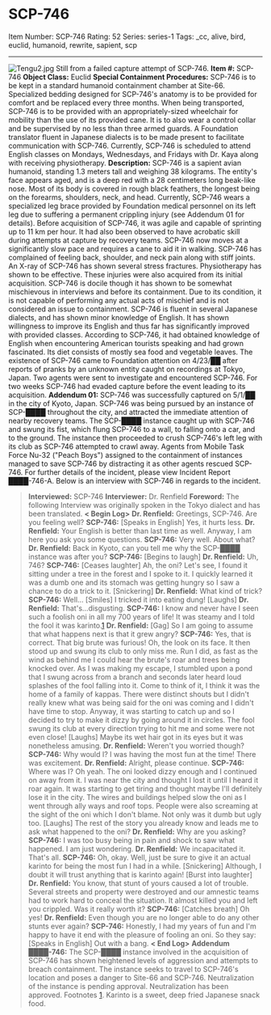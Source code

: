 # SCP-746
Item Number: SCP-746
Rating: 52
Series: series-1
Tags: _cc, alive, bird, euclid, humanoid, rewrite, sapient, scp

---

![Tengu2.jpg](https://scp-wiki.wdfiles.com/local--files/scp-746/Tengu2.jpg)
Still from a failed capture attempt of SCP-746.
**Item #:** SCP-746
**Object Class:** Euclid
**Special Containment Procedures:** SCP-746 is to be kept in a standard humanoid containment chamber at Site-66. Specialized bedding designed for SCP-746's anatomy is to be provided for comfort and be replaced every three months.
When being transported, SCP-746 is to be provided with an appropriately-sized wheelchair for mobility than the use of its provided cane. It is to also wear a control collar and be supervised by no less than three armed guards. A Foundation translator fluent in Japanese dialects is to be made present to facilitate communication with SCP-746.
Currently, SCP-746 is scheduled to attend English classes on Mondays, Wednesdays, and Fridays with Dr. Kaya along with receiving physiotherapy.
**Description:** SCP-746 is a sapient avian humanoid, standing 1.3 meters tall and weighing 38 kilograms. The entity's face appears aged, and is a deep red with a 28 centimeters long beak-like nose. Most of its body is covered in rough black feathers, the longest being on the forearms, shoulders, neck, and head. Currently, SCP-746 wears a specialized leg brace provided by Foundation medical personnel on its left leg due to suffering a permanent crippling injury (see Addendum 01 for details).
Before acquisition of SCP-746, it was agile and capable of sprinting up to 11 km per hour. It had also been observed to have acrobatic skill during attempts at capture by recovery teams. SCP-746 now moves at a significantly slow pace and requires a cane to aid it in walking.
SCP-746 has complained of feeling back, shoulder, and neck pain along with stiff joints. An X-ray of SCP-746 has shown several stress fractures. Physiotherapy has shown to be effective. These injuries were also acquired from its initial acquisition.
SCP-746 is docile though it has shown to be somewhat mischievous in interviews and before its containment. Due to its condition, it is not capable of performing any actual acts of mischief and is not considered an issue to containment.
SCP-746 is fluent in several Japanese dialects, and has shown minor knowledge of English. It has shown willingness to improve its English and thus far has significantly improved with provided classes. According to SCP-746, it had obtained knowledge of English when encountering American tourists speaking and had grown fascinated.
Its diet consists of mostly sea food and vegetable leaves.
The existence of SCP-746 came to Foundation attention on 4/23/██ after reports of pranks by an unknown entity caught on recordings at Tokyo, Japan. Two agents were sent to investigate and encountered SCP-746. For two weeks SCP-746 had evaded capture before the event leading to its acquisition.
**Addendum 01:** SCP-746 was successfully captured on 5/1/██ in the city of Kyoto, Japan. SCP-746 was being pursued by an instance of SCP-████ throughout the city, and attracted the immediate attention of nearby recovery teams. The SCP-████ instance caught up with SCP-746 and swung its fist, which flung SCP-746 to a wall, to falling onto a car, and to the ground. The instance then proceeded to crush SCP-746's left leg with its club as SCP-746 attempted to crawl away. Agents from Mobile Task Force Nu-32 ("Peach Boys") assigned to the containment of instances managed to save SCP-746 by distracting it as other agents rescued SCP-746. For further details of the incident, please view Incident Report ████-746-A. Below is an interview with SCP-746 in regards to the incident.
> **Interviewed:** SCP-746
> **Interviewer:** Dr. Renfield
> **Foreword:** The following Interview was originally spoken in the Tokyo dialect and has been translated.
> **< Begin Log>**
> **Dr. Renfield:** Greetings, SCP-746. Are you feeling well?
> **SCP-746:** [Speaks in English] Yes, it hurts less.
> **Dr. Renfield:** Your English is better than last time as well. Anyway, I am here you ask you some questions.
> **SCP-746:** Very well. About what?
> **Dr. Renfield:** Back in Kyoto, can you tell me why the SCP-████ instance was after you?
> **SCP-746:** [Begins to laugh]
> **Dr. Renfield:** Uh, 746?
> **SCP-746:** [Ceases laughter] Ah, the oni? Let's see, I found it sitting under a tree in the forest and I spoke to it. I quickly learned it was a dumb one and its stomach was getting hungry so I saw a chance to do a trick to it. [Snickering]
> **Dr. Renfield:** What kind of trick?
> **SCP-746:** Well… [Smiles] I tricked it into eating dung! [Laughs]
> **Dr. Renfield:** That's…disgusting.
> **SCP-746:** I know and never have I seen such a foolish oni in all my 700 years of life! It was steamy and I told the fool it was karinto.[1](javascript:;)
> **Dr. Renfield:** [Gag] So I am going to assume that what happens next is that it grew angry?
> **SCP-746:** Yes, that is correct. That big brute was furious! Oh, the look on its face. It then stood up and swung its club to only miss me. Run I did, as fast as the wind as behind me I could hear the brute's roar and trees being knocked over.
> As I was making my escape, I stumbled upon a pond that I swung across from a branch and seconds later heard loud splashes of the fool falling into it. Come to think of it, I think it was the home of a family of kappas. There were distinct shouts but I didn't really knew what was being said for the oni was coming and I didn't have time to stop.
> Anyway, it was starting to catch up and so I decided to try to make it dizzy by going around it in circles. The fool swung its club at every direction trying to hit me and some were not even close! [Laughs] Maybe its wet hair got in its eyes but it was nonetheless amusing.
> **Dr. Renfield:** Weren't you worried though?
> **SCP-746:** Why would I? I was having the most fun at the time! There was excitement.
> **Dr. Renfield:** Alright, please continue.
> **SCP-746:** Where was I? Oh yeah. The oni looked dizzy enough and I continued on away from it. I was near the city and thought I lost it until I heard it roar again. It was starting to get tiring and thought maybe I'll definitely lose it in the city.
> The wires and buildings helped slow the oni as I went through ally ways and roof tops. People were also screaming at the sight of the oni which I don't blame. Not only was it dumb but ugly too. [Laughs] The rest of the story you already know and leads me to ask what happened to the oni?
> **Dr. Renfield:** Why are you asking?
> **SCP-746:** I was too busy being in pain and shock to saw what happened. I am just wondering.
> **Dr. Renfield:** We incapacitated it. That's all.
> **SCP-746:** Oh, okay. Well, just be sure to give it an actual karinto for being the most fun I had in a while. [Snickering] Although, I doubt it will trust anything that is karinto again! [Burst into laughter]
> **Dr. Renfield:** You know, that stunt of yours caused a lot of trouble. Several streets and property were destroyed and our amnestic teams had to work hard to conceal the situation. It almost killed you and left you crippled. Was it really worth it?
> **SCP-746:** [Catches breath] Oh yes!
> **Dr. Renfield:** Even though you are no longer able to do any other stunts ever again?
> **SCP-746:** Honestly, I had my years of fun and I'm happy to have it end with the pleasure of fooling an oni. So they say: [Speaks in English] Out with a bang.
> **< End Log>**
**Addendum ████-746:** The SCP-████ instance involved in the acquisition of SCP-746 has shown heightened levels of aggression and attempts to breach containment. The instance seeks to travel to SCP-746's location and poses a danger to Site-66 and SCP-746. Neutralization of the instance is pending approval. Neutralization has been approved.
Footnotes
[1](javascript:;). Karinto is a sweet, deep fried Japanese snack food.